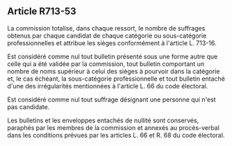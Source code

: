 Article R713-53
----
La commission totalise, dans chaque ressort, le nombre de suffrages obtenus par
chaque candidat de chaque catégorie ou sous-catégorie professionnelles et
attribue les sièges conformément à l'article L. 713-16.

Est considéré comme nul tout bulletin présenté sous une forme autre que celle
qui a été validée par la commission, tout bulletin comportant un nombre de noms
supérieur à celui des sièges à pourvoir dans la catégorie et, le cas échéant, la
sous-catégorie professionnelle et tout bulletin entaché d'une des irrégularités
mentionnées à l'article L. 66 du code électoral.

Est considéré comme nul tout suffrage désignant une personne qui n'est pas
candidate.

Les bulletins et les enveloppes entachés de nullité sont conservés, paraphés par
les membres de la commission et annexés au procès-verbal dans les conditions
prévues par les articles L. 66 et R. 68 du code électoral.
